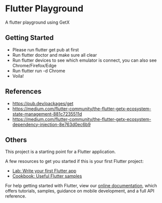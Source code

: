 # Flutter Playground

A flutter playground using GetX
## Getting Started

- Please run flutter get pub at first
- Run flutter doctor and make sure all clear
- Run flutter devices to see which emulator is connect, you can also see Chrome/Firefox/Edge
- Run flutter run -d Chrome
- Voila!

## References

- https://pub.dev/packages/get
- https://medium.com/flutter-community/the-flutter-getx-ecosystem-state-management-881c7235511d
- https://medium.com/flutter-community/the-flutter-getx-ecosystem-dependency-injection-8e763d0ec6b9

## Others

This project is a starting point for a Flutter application.

A few resources to get you started if this is your first Flutter project:

- [Lab: Write your first Flutter app](https://flutter.dev/docs/get-started/codelab)
- [Cookbook: Useful Flutter samples](https://flutter.dev/docs/cookbook)

For help getting started with Flutter, view our
[online documentation](https://flutter.dev/docs), which offers tutorials,
samples, guidance on mobile development, and a full API reference.
